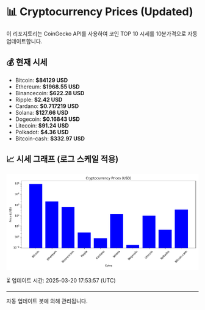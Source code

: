
# 📊 Cryptocurrency Prices (Updated)

이 리포지토리는 CoinGecko API를 사용하여 코인 TOP 10 시세를 10분가격으로 자동 업데이트합니다.

## 💰 현재 시세
- Bitcoin: **$84129 USD**
- Ethereum: **$1968.55 USD**
- Binancecoin: **$622.28 USD**
- Ripple: **$2.42 USD**
- Cardano: **$0.717219 USD**
- Solana: **$127.66 USD**
- Dogecoin: **$0.16843 USD**
- Litecoin: **$91.24 USD**
- Polkadot: **$4.36 USD**
- Bitcoin-cash: **$332.97 USD**

## 📈 시세 그래프 (로그 스케일 적용)
![Crypto Prices](crypto_prices.png)

⏳ 업데이트 시간: 2025-03-20 17:53:57 (UTC)

---
자동 업데이트 봇에 의해 관리됩니다.
